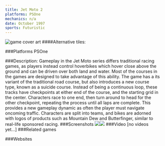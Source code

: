 ```yaml
---
title: Jet Moto 2
platforms: PSOne
mechanics: n/a
date: October 1997
sports: Futuristic
---
```

![game cover art](- "Logo Title Text 1")
####Alternative tiles:

###Platforms
PSOne

###Description:
Gameplay in the Jet Moto series differs traditional racing games, as players instead control hoverbikes which hover close above the ground and can be driven over both land and water. Most of the courses in the games are designed to take advantage of this ability. 
The game has a its variant of the traditional road course, but also introduces a new course type, known as a suicide course. Instead of being a continuous loop, these tracks have checkpoints at either end of the course, and the starting grid in the center. Characters race to one end, then turn around to head for the other checkpoint, repeating the process until all laps are complete. This provides a new gameplay dynamic as often the player must navigate oncoming traffic. Characters are split into teams, and bikes are adorned with logos of products such as Mountain Dew and Butterfinger, similar to real-life sponsored racing.
###Screenshots
<a target="_blank" rel="noopener noreferrer" href="//images.igdb.com/igdb/image/upload/t_cover_big/kualqmspml4wehjjmssv.jpg"><img src="//images.igdb.com/igdb/image/upload/t_thumb/kualqmspml4wehjjmssv.jpg"/></a><a target="_blank" rel="noopener noreferrer" href="//images.igdb.com/igdb/image/upload/t_cover_big/fghacg2qqtemsvasqrhu.jpg"><img src="//images.igdb.com/igdb/image/upload/t_thumb/fghacg2qqtemsvasqrhu.jpg"/></a>
###Video
[no videos yet...]
###Related games

###Websites


